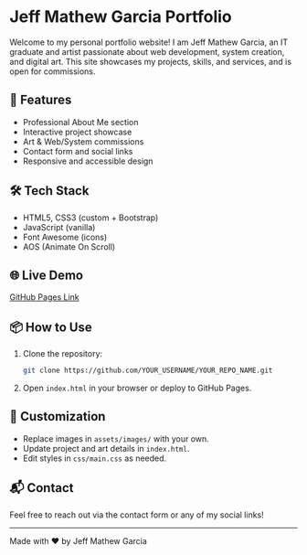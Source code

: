 # Jeff Mathew Garcia Portfolio

Welcome to my personal portfolio website! I am Jeff Mathew Garcia, an IT graduate and artist passionate about web development, system creation, and digital art. This site showcases my projects, skills, and services, and is open for commissions.

## 🚀 Features
- Professional About Me section
- Interactive project showcase
- Art & Web/System commissions
- Contact form and social links
- Responsive and accessible design

## 🛠️ Tech Stack
- HTML5, CSS3 (custom + Bootstrap)
- JavaScript (vanilla)
- Font Awesome (icons)
- AOS (Animate On Scroll)

## 🌐 Live Demo
[GitHub Pages Link](https://YOUR_USERNAME.github.io/YOUR_REPO_NAME/)

## 📦 How to Use
1. Clone the repository:
   ```bash
   git clone https://github.com/YOUR_USERNAME/YOUR_REPO_NAME.git
   ```
2. Open `index.html` in your browser or deploy to GitHub Pages.

## 📝 Customization
- Replace images in `assets/images/` with your own.
- Update project and art details in `index.html`.
- Edit styles in `css/main.css` as needed.

## 📬 Contact
Feel free to reach out via the contact form or any of my social links!

---
Made with ❤️ by Jeff Mathew Garcia 